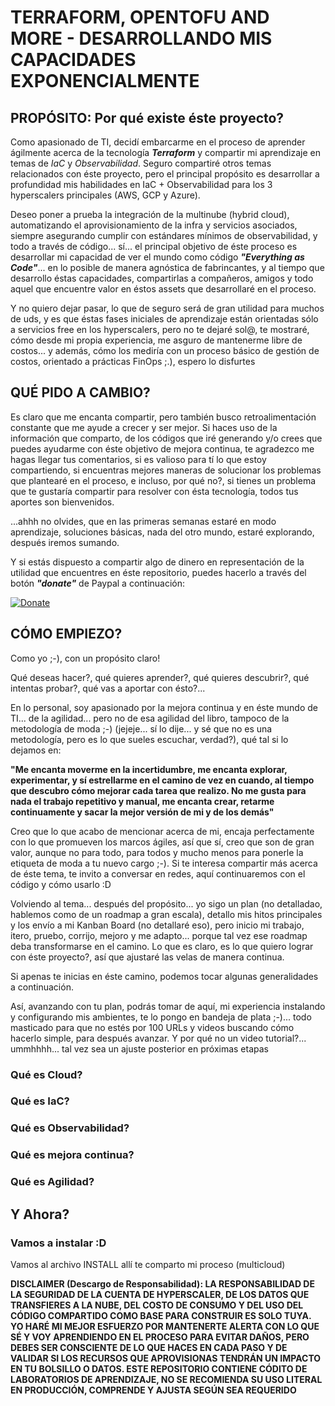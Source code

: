 # TERRAFORM, OPENTOFU AND MORE - DESARROLLANDO MIS CAPACIDADES EXPONENCIALMENTE

## PROPÓSITO: Por qué existe éste proyecto?

Como apasionado de TI, decidí embarcarme en el proceso de aprender ágilmente acerca de la tecnología ***Terraform*** y compartir mi aprendizaje en temas de *IaC* y *Observabilidad*. Seguro compartiré otros temas relacionados con éste proyecto, pero el principal propósito es desarrollar a profundidad mis habilidades en IaC + Observabilidad para los 3 hyperscalers principales (AWS, GCP y Azure).

Deseo poner a prueba la integración de la multinube (hybrid cloud), automatizando el aprovisionamiento de la infra y servicios asociados, siempre asegurando cumplir con estándares mínimos de observabilidad, y todo a través de código... sí... el principal objetivo de éste proceso es desarrollar mi capacidad de ver el mundo como código ***"Everything as Code"***... en lo posible de manera agnóstica de fabrincantes, y al tiempo que desarrollo éstas capacidades, compartirlas a compañeros, amigos y todo aquel que encuentre valor en éstos assets que desarrollaré en el proceso.

Y no quiero dejar pasar, lo que de seguro será de gran utilidad para muchos de uds, y es que éstas fases iniciales de aprendizaje están orientadas sólo a servicios free en los hyperscalers, pero no te dejaré sol@, te mostraré, cómo desde mi propia experiencia, me asguro de mantenerme libre de costos... y además, cómo los mediría con un proceso básico de gestión de costos, orientado a prácticas FinOps ;.), espero lo disfurtes

## QUÉ PIDO A CAMBIO?

Es claro que me encanta compartir, pero también busco retroalimentación constante que me ayude a crecer y ser mejor. Si haces uso de la información que comparto, de los códigos que iré generando y/o crees que puedes ayudarme con éste objetivo de mejora continua, te agradezco me hagas llegar tus comentarios, si es valioso para tí lo que estoy compartiendo, si encuentras mejores maneras de solucionar los problemas que plantearé en el proceso, e incluso, por qué no?, si tienes un problema que te gustaría compartir para resolver con ésta tecnología, todos tus aportes son bienvenidos.

...ahhh no olvides, que en las primeras semanas estaré en modo aprendizaje, soluciones básicas, nada del otro mundo, estaré explorando, después iremos sumando.

Y si estás dispuesto a compartir algo de dinero en representación de la utilidad que encuentres en éste repositorio, puedes hacerlo a través del botón ***"donate"*** de Paypal a continuación:

[![Donate](https://www.paypalobjects.com/en_US/i/btn/btn_donateCC_LG.gif)](https://www.paypal.com/donate/?business=BCJQ65U4PHTAQ&no_recurring=0&item_name=Gracias+por+apoyar+la+documentaci%C3%B3n+y+c%C3%B3digo+terraform%2C+opentofu+and+more+del+repositorio+amc-tf-path.&currency_code=USD)

## CÓMO EMPIEZO?

Como yo ;-), con un propósito claro!

Qué deseas hacer?, qué quieres aprender?, qué quieres descubrir?, qué intentas probar?, qué vas a aportar con ésto?...

En lo personal, soy apasionado por la mejora continua y en éste mundo de TI... de la agilidad... pero no de esa agilidad del libro, tampoco de la metodología de moda ;-) (jejeje... sí lo dije... y sé que no es una metodología, pero es lo que sueles escuchar, verdad?), qué tal si lo dejamos en: 

**"Me encanta moverme en la incertidumbre, me encanta explorar, experimentar, y sí estrellarme en el camino de vez en cuando, al tiempo que descubro cómo mejorar cada tarea que realizo. No me gusta para nada el trabajo repetitivo y manual, me encanta crear, retarme continuamente y sacar la mejor versión de mi y de los demás"**

Creo que lo que acabo de mencionar acerca de mi, encaja perfectamente con lo que promueven los marcos ágiles, así que sí, creo que son de gran valor, aunque no para todo, para todos y mucho menos para ponerle la etiqueta de moda a tu nuevo cargo ;-). Si te interesa compartir más acerca de éste tema, te invito a conversar en redes, aquí continuaremos con el código y cómo usarlo :D

Volviendo al tema... después del propósito... yo sigo un plan (no detalladao, hablemos como de un roadmap a gran escala), detallo mis hitos principales y los envío a mi Kanban Board (no detallaré eso), pero inicio mi trabajo, itero, pruebo, corrijo, mejoro y me adapto... porque tal vez ese roadmap deba transformarse en el camino. Lo que es claro, es lo que quiero lograr con éste proyecto?, así que ajustaré las velas de manera continua.

Si apenas te inicias en éste camino, podemos tocar algunas generalidades a continuación.

Así, avanzando con tu plan, podrás tomar de aquí, mi experiencia instalando y configurando mis ambientes, te lo pongo en bandeja de plata ;-)... todo masticado para que no estés por 100 URLs y videos buscando cómo hacerlo simple, para después avanzar. Y por qué no un video tutorial?... ummhhhh... tal vez sea un ajuste posterior en próximas etapas

### Qué es Cloud?

### Qué es IaC?

### Qué es Observabilidad?

### Qué es mejora continua?

### Qué es Agilidad?

## Y Ahora?

### Vamos a instalar :D

Vamos al archivo INSTALL allí te comparto mi proceso (multicloud)

**DISCLAIMER (Descargo de Responsabilidad): LA RESPONSABILIDAD DE LA SEGURIDAD DE LA CUENTA DE HYPERSCALER, DE LOS DATOS QUE TRANSFIERES A LA NUBE, DEL COSTO DE CONSUMO Y DEL USO DEL CÓDIGO COMPARTIDO COMO BASE PARA CONSTRUIR ES SOLO TUYA. YO HARÉ MI MEJOR ESFUERZO POR MANTENERTE ALERTA CON LO QUE SÉ Y VOY APRENDIENDO EN EL PROCESO PARA EVITAR DAÑOS, PERO DEBES SER CONSCIENTE DE LO QUE HACES EN CADA PASO Y DE VALIDAR SI LOS RECURSOS QUE APROVISIONAS TENDRÁN UN IMPACTO EN TU BOLSILLO O DATOS. ESTE REPOSITORIO CONTIENE CÓDITO DE LABORATORIOS DE APRENDIZAJE, NO SE RECOMIENDA SU USO LITERAL EN PRODUCCIÓN, COMPRENDE Y AJUSTA SEGÚN SEA REQUERIDO**